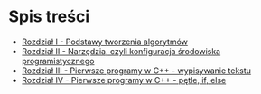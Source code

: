 # Spis treści

* [Rozdział I - Podstawy tworzenia algorytmów](http://skrypt-TI.github.io/1.html)
* [Rozdział II - Narzędzia, czyli konfiguracja środowiska programistycznego](http://skrypt-TI.github.io/2.html)
* [Rozdział III - Pierwsze programy w C++ - wypisywanie tekstu](http://skrypt-TI.github.io/3.html)
* [Rozdział IV - Pierwsze programy w C++ - pętle, if, else](http://skrypt-TI.github.io/4.html)
